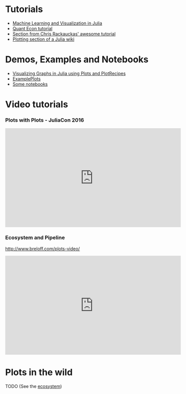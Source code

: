 # Tutorials

- [Machine Learning and Visualization in Julia](http://www.breloff.com/JuliaML-and-Plots/)
- [Quant Econ tutorial](https://lectures.quantecon.org/jl/julia_plots.html#plotsjl-jl)
- [Section from Chris Rackauckas' awesome tutorial](http://ucidatascienceinitiative.github.io/IntroToJulia/Html/PlotsJL)
- [Plotting section of a Julia wiki](https://en.wikibooks.org/wiki/Introducing_Julia/Plotting)

# Demos, Examples and Notebooks

- [Visualizing Graphs in Julia using Plots and PlotRecipes](http://www.breloff.com/Graphs/)
- [ExamplePlots](https://github.com/JuliaPlots/ExamplePlots.jl)
- [Some notebooks](https://github.com/tbreloff/notebooks)

# Video tutorials

### Plots with Plots - JuliaCon 2016

<iframe width="560" height="315" src="https://www.youtube.com/embed/LGB8GvAL4HA" frameborder="0" allowfullscreen></iframe>

### Ecosystem and Pipeline

http://www.breloff.com/plots-video/

<iframe width="560" height="315" src="https://www.youtube.com/embed/Iof7Ccm8UiM" frameborder="0" allowfullscreen></iframe>


# Plots in the wild

TODO (See the [ecosystem](https://juliaplots.github.io/ecosystem/))
